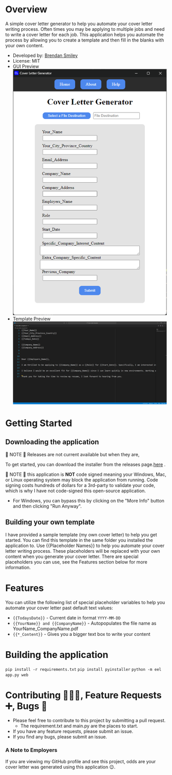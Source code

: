 # Overview

A simple cover letter generator to help you automate your cover letter writing process. Often times you may be applying to multiple jobs and need to write a cover letter for each job. This application helps you automate the process by allowing you to create a template and then fill in the blanks with your own content.

- Developed by: [Brendan Smiley](https://github.com/b-smiley/)
- License: MIT
- GUI Preview
  ![Main GUI](./documentation/gui.png)
- Template Preview
  ![Template Preview](./documentation/template.png)

# Getting Started

## Downloading the application

🎵 NOTE 🎵 Releases are not current available but when they are,

To get started, you can download the installer from the releases page.[here](https://github.com/b-smiley/Cover-Letter-Generator/releases)
.

🎵 NOTE 🎵 this application is **NOT** code signed meaning your Windows, Mac, or Linux operating system may block the application from running. Code signing costs hundreds of dollars for a 3rd-party to validate your code, which is why I have not code-signed this open-source application.

- For Windows, you can bypass this by clicking on the "More Info" button and then clicking "Run Anyway".

## Building your own template

I have provided a sample template (my own cover letter) to help you get started. You can find this template in the same folder you installed the application to. Use {{Placeholder Names}} to help you automate your cover letter writing process. These placeholders will be replaced with your own content when you generate your cover letter.
There are special placeholders you can use, see the Features section below for more information.

# Features

You can utilize the following list of special placeholder variables to help you automate your cover letter past default text values:

- `{{TodaysDate}}` - Current date in format `YYYY-MM-DD`
- `{{YourName}} and {{CompanyName}}` - Autopopulates the file name as YourName_CompanyName.pdf
- `{{*_Content}}` - Gives you a bigger text box to write your content

# Building the application

`pip install -r requirements.txt`
`pip install pyinstaller`
`python -m eel app.py web`

# Contributing 🧑‍🤝‍🧑, Feature Requests ➕, Bugs 🐛

- Please feel free to contribute to this project by submitting a pull request.
  - The requirement.txt and main.py are the places to start.
- If you have any feature requests, please submit an issue.
- If you find any bugs, please submit an issue.

### A Note to Employers

If you are viewing my GitHub profile and see this project, odds are your cover letter was generated using this application 😉.
